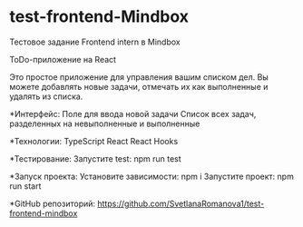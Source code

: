 # test-frontend-Mindbox
Тестовое задание Frontend intern в Mindbox 


ToDo-приложение на React

Это простое приложение для управления вашим списком дел. Вы можете добавлять новые задачи, отмечать их как выполненные и удалять из списка.

  *Интерфейс:
Поле для ввода новой задачи
Список всех задач, разделенных на невыполненные и выполненные

  *Технологии:
TypeScript
React
React Hooks

 *Тестирование:
 Запустите test: npm run test

  *Запуск проекта:
Установите зависимости: npm i
Запустите проект: npm run start

  *GitHub репозиторий:
  https://github.com/SvetlanaRomanova1/test-frontend-mindbox
